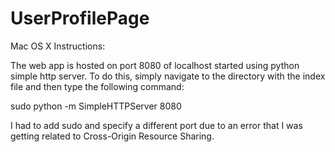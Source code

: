 # UserProfilePage

Mac OS X Instructions:

The web app is hosted on port 8080 of localhost started using python simple http server. To do this, simply navigate to the directory with the index file and then type the following command:

sudo python -m SimpleHTTPServer 8080

I had to add sudo and specify a different port due to an error that I was getting related to Cross-Origin Resource Sharing.



